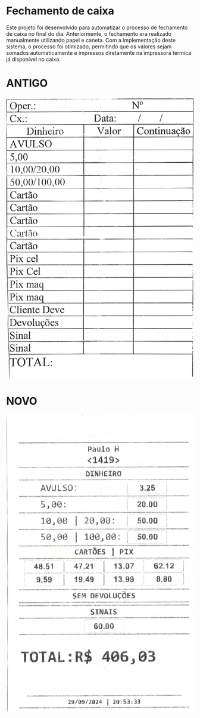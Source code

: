 
# Fechamento de caixa

Este projeto foi desenvolvido para automatizar o processo de fechamento de caixa no final do dia. Anteriormente, o fechamento era realizado manualmente utilizando papel e caneta. Com a implementação deste sistema, o processo foi otimizado, permitindo que os valores sejam somados automaticamente e impressos diretamente na impressora térmica já disponível no caixa.
# ANTIGO
![oldFechament](README/oldFechamento.jpg)
# NOVO
![newFechamento](README/newFechamento.jpg)